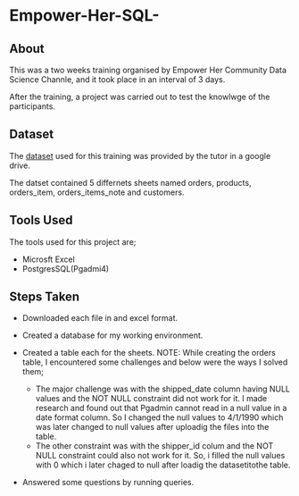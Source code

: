 # Empower-Her-SQL-

## About

This was a two weeks training organised by Empower Her Community Data Science Channle, and it took place in an interval of 3 days.

After the training, a project was carried out to test the knowlwge of the participants.

## Dataset

The [dataset](https://drive.google.com/drive/folders/1n77tuGedy7s9uWPY_hEEqWhnfakl3jIt) used for this training was provided by the tutor in a google drive. 

The datset contained 5 differnets sheets named orders, products, orders_item, orders_items_note and customers.

## Tools Used

The tools used for this project are;

- Microsft Excel
- PostgresSQL(Pgadmi4)

## Steps Taken

- Downloaded each file in and excel format.
- Created a database for my working environment.
- Created a table each for the sheets.
NOTE: While creating the orders table, I encountered some challenges and below were the ways I solved them;
     - The major challenge was with the shipped_date column having NULL values and the NOT NULL constraint did not work for it. I made research and found out that Pgadmin cannot read in a null value in a date format column. So I changed the null values to 4/1/1990 which was later changed to null values after uploadig the files into the table.  
     - The other constraint was with the shipper_id colum and the NOT NULL constraint could also not work for it. So, i filled the null values with 0 which i later chaged to null after loadig the datasetitothe table.
     
- Answered some questions by running queries.
